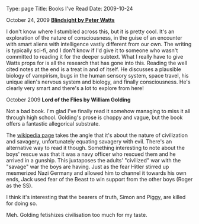 Type: page
Title: Books I've Read
Date: 2009-10-24

October 24, 2009 **[Blindsight by Peter Watts][watts]**

I don't know where I stumbled across this, but it is pretty cool. It's an
exploration of the nature of consciousness, in the guise of an encounter with
smart aliens with intelligence vastly different from our own. The writing is
typically sci-fi, and I don't know if I'd give it to someone who wasn't
committed to reading it for the deeper subtext. What I really have to give
Watts props for is all the research that has gone into this. Reading the well
cited notes at the end is a treat in and of itself. He discusses a plausible
biology of vampirism, bugs in the human sensory system, space travel, his
unique alien's nervous system and biology, and finally consciousness. He's
clearly very smart and there's a lot to explore from here!

October 2009 **Lord of the Flies by William Golding**

Not a bad book. I'm glad I've finally read it somehow managing to miss it all
through high school. Golding's prose is choppy and vague, but the book offers
a fantastic allegorical substrate.

The [wikipedia page][lof] takes the angle that it's about the nature of
civilization and savagery, unfortunately equating savagery with evil. There's
an alternative way to read it though.  Something interesting to note about the
boys' rescue was that it was a navy officer who rescued them and he arrived in
a gunship. This juxtaposes the adults' "civilized" war with the "savage" war
the boys are having. Just as the fear Hitler stirred up mesmerized Nazi
Germany and allowed him to channel it towards his own ends, Jack used fear of
the Beast to win support from the other boys (Roger as the SS).

I think it's interesting that the bearers of truth, Simon and Piggy, are
killed for doing so.

Meh. Golding fetishizes civilisation too much for my taste.


[lof]: http://en.wikipedia.org/wiki/Lord_of_the_Flies
[watts]: http://www.rifters.com/real/Blindsight.htm
